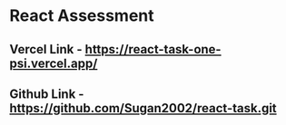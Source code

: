 # React Assessment

## Vercel Link - https://react-task-one-psi.vercel.app/

## Github Link - https://github.com/Sugan2002/react-task.git
